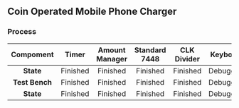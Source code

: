 ## **Coin Operated Mobile Phone Charger**
### **Process**

| Compoment | Timer | Amount Manager | Standard 7448 | CLK Divider | Keyboard | Controller |
|:----:|:----:|:----:|:----:|:----:|:----:|:----:|
| **State** | Finished | Finished | Finished | Finished | Debugging | Debugging |
| **Test Bench**| Finished | Finished | Finished | Finished | Debugging | Debugging |
| **State** | Finished | Finished | Finished | Finished | Debugging | Debugging |
